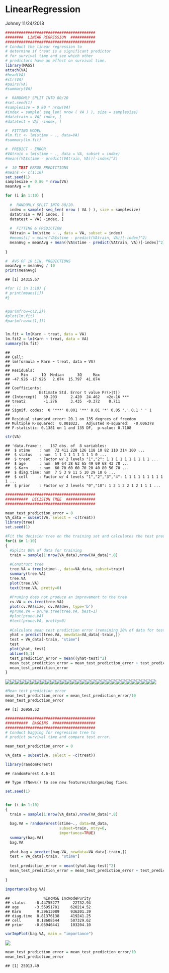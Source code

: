 LinearRegression
================
Johnny
11/24/2018

``` r
########################################
########  LINEAR REGRESSION  ###########
########################################
# Conduct the linear regression to 
# determine if treat is a significant predictor 
# for survival time and see which other 
# predictors have an effect on survival time.
library(MASS)
attach(VA)
#head(VA)
#str(VA)
#pairs(VA)
#summary(VA)

#  RANDOMLY SPLIT INTO 80/20
#set.seed(1)
#samplesize = 0.80 * nrow(VA)
#index = sample( seq_len( nrow ( VA ) ), size = samplesize)
#datatrain = VA[ index, ]
#datatest = VA[ -index, ]

#  FITTING MODEL
#lm.fit <- lm(stime ~ ., data=VA)
#summary(lm.fit)

#  PREDICT - ERROR
#VAtrain = lm(stime ~ ., data = VA, subset = index)
#mean((VA$stime - predict(VAtrain, VA))[-index]^2)

#  10 TEST ERROR PREDICTIONS
#means <- c(1:10)
set.seed(1)
samplesize = 0.80 * nrow(VA)
meanAvg = 0

for (i in 1:10) {
  
  #  RANDOMLY SPLIT INTO 80/20.
  index = sample( seq_len( nrow ( VA ) ), size = samplesize)
  datatrain = VA[ index, ]
  datatest = VA[ -index, ]
  
  #  FITTING & PREDICTION
  VAtrain = lm(stime ~ ., data = VA, subset = index)
  #means[i] = mean((VA$stime - predict(VAtrain, VA))[-index]^2)
  meanAvg = meanAvg + mean((VA$stime - predict(VAtrain, VA))[-index]^2)
  
}

#  AVG OF 10 LIN. PREDICTIONS
meanAvg = meanAvg / 10
print(meanAvg)
```

    ## [1] 24315.67

``` r
#for (i in 1:10) {
# print(means[i])
#}


#par(mfrow=c(2,2))
#plot(lm.fit)
#par(mfrow=c(1,1))


lm.fit = lm(Karn ~ treat, data = VA)
lm.fit2 = lm(Karn ~ treat, data = VA)
summary(lm.fit)
```

    ## 
    ## Call:
    ## lm(formula = Karn ~ treat, data = VA)
    ## 
    ## Residuals:
    ##     Min      1Q  Median      3Q     Max 
    ## -47.926 -17.926   2.074  15.797  41.074 
    ## 
    ## Coefficients:
    ##             Estimate Std. Error t value Pr(>|t|)    
    ## (Intercept)   59.203      2.420  24.462   <2e-16 ***
    ## treat2        -1.276      3.435  -0.372    0.711    
    ## ---
    ## Signif. codes:  0 '***' 0.001 '**' 0.01 '*' 0.05 '.' 0.1 ' ' 1
    ## 
    ## Residual standard error: 20.1 on 135 degrees of freedom
    ## Multiple R-squared:  0.001022,   Adjusted R-squared:  -0.006378 
    ## F-statistic: 0.1381 on 1 and 135 DF,  p-value: 0.7108

``` r
str(VA)
```

    ## 'data.frame':    137 obs. of  8 variables:
    ##  $ stime    : num  72 411 228 126 118 10 82 110 314 100 ...
    ##  $ status   : num  1 1 1 1 1 1 1 1 1 0 ...
    ##  $ treat    : Factor w/ 2 levels "1","2": 1 1 1 1 1 1 1 1 1 1 ...
    ##  $ age      : num  69 64 38 63 65 49 69 68 43 70 ...
    ##  $ Karn     : num  60 70 60 60 70 20 40 80 50 70 ...
    ##  $ diag.time: num  7 5 3 9 11 5 10 29 18 6 ...
    ##  $ cell     : Factor w/ 4 levels "1","2","3","4": 1 1 1 1 1 1 1 1 1 1 ...
    ##  $ prior    : Factor w/ 2 levels "0","10": 1 2 1 2 2 1 2 1 1 1 ...

``` r
########################################
##########  DECISION TREE  #############
########################################

mean_test_prediction_error = 0
VA_data = subset(VA, select = -c(treat))
library(tree)
set.seed(1)

#Fit the decision tree on the training set and calculates the test prediction error 10 times
for(i in 1:10)
{
  #Splits 80% of data for training
  train = sample(1:nrow(VA_data),nrow(VA_data)*.8)
  
  #Construct tree
  tree.VA = tree(stime~., data=VA_data, subset=train)
  summary(tree.VA)
  tree.VA
  plot(tree.VA)
  text(tree.VA, pretty=0)
  
  #Pruning does not produce an improvement to the tree
  cv.VA = cv.tree(tree.VA)
  plot(cv.VA$size, cv.VA$dev, type='b')
  #prune.VA = prune.tree(tree.VA, best=1)
  #plot(prune.VA)
  #text(prune.VA, pretty=0)
  
  #Calculate mean test prediction error (remaining 20% of data for testing)
  yhat = predict(tree.VA, newdata=VA_data[-train,])
  test = VA_data[-train, "stime"]
  test
  plot(yhat, test)
  abline(0,1)
  test_prediction_error = mean((yhat-test)^2)
  mean_test_prediction_error = mean_test_prediction_error + test_prediction_error
  mean_test_prediction_error
}
```

![](linearRegression_files/figure-markdown_github/unnamed-chunk-1-1.png)![](linearRegression_files/figure-markdown_github/unnamed-chunk-1-2.png)![](linearRegression_files/figure-markdown_github/unnamed-chunk-1-3.png)![](linearRegression_files/figure-markdown_github/unnamed-chunk-1-4.png)![](linearRegression_files/figure-markdown_github/unnamed-chunk-1-5.png)![](linearRegression_files/figure-markdown_github/unnamed-chunk-1-6.png)![](linearRegression_files/figure-markdown_github/unnamed-chunk-1-7.png)![](linearRegression_files/figure-markdown_github/unnamed-chunk-1-8.png)![](linearRegression_files/figure-markdown_github/unnamed-chunk-1-9.png)![](linearRegression_files/figure-markdown_github/unnamed-chunk-1-10.png)![](linearRegression_files/figure-markdown_github/unnamed-chunk-1-11.png)![](linearRegression_files/figure-markdown_github/unnamed-chunk-1-12.png)![](linearRegression_files/figure-markdown_github/unnamed-chunk-1-13.png)![](linearRegression_files/figure-markdown_github/unnamed-chunk-1-14.png)![](linearRegression_files/figure-markdown_github/unnamed-chunk-1-15.png)![](linearRegression_files/figure-markdown_github/unnamed-chunk-1-16.png)![](linearRegression_files/figure-markdown_github/unnamed-chunk-1-17.png)![](linearRegression_files/figure-markdown_github/unnamed-chunk-1-18.png)![](linearRegression_files/figure-markdown_github/unnamed-chunk-1-19.png)![](linearRegression_files/figure-markdown_github/unnamed-chunk-1-20.png)![](linearRegression_files/figure-markdown_github/unnamed-chunk-1-21.png)![](linearRegression_files/figure-markdown_github/unnamed-chunk-1-22.png)![](linearRegression_files/figure-markdown_github/unnamed-chunk-1-23.png)![](linearRegression_files/figure-markdown_github/unnamed-chunk-1-24.png)![](linearRegression_files/figure-markdown_github/unnamed-chunk-1-25.png)![](linearRegression_files/figure-markdown_github/unnamed-chunk-1-26.png)![](linearRegression_files/figure-markdown_github/unnamed-chunk-1-27.png)![](linearRegression_files/figure-markdown_github/unnamed-chunk-1-28.png)![](linearRegression_files/figure-markdown_github/unnamed-chunk-1-29.png)![](linearRegression_files/figure-markdown_github/unnamed-chunk-1-30.png)

``` r
#Mean test prediction error
mean_test_prediction_error = mean_test_prediction_error/10
mean_test_prediction_error
```

    ## [1] 26959.52

``` r
########################################
##########  BAGGING  ###################
########################################
# Conduct bagging for regression tree to
# predict survival time and compare test error.

mean_test_prediction_error = 0

VA_data = subset(VA, select = -c(treat))

library(randomForest)
```

    ## randomForest 4.6-14

    ## Type rfNews() to see new features/changes/bug fixes.

``` r
set.seed(1)


for (i in 1:10) 
{
  train = sample(1:nrow(VA_data),nrow(VA_data)*.8)
  
  bag.VA = randomForest(stime~., data=VA_data,
                        subset=train, mtry=6,
                        importance=TRUE)
  summary(bag.VA)
  bag.VA
  
  yhat.bag = predict(bag.VA, newdata=VA_data[-train,])
  test = VA_data[-train, "stime"]
  
  test_prediction_error = mean((yhat.bag-test)^2)
  mean_test_prediction_error = mean_test_prediction_error + test_prediction_error
  
}

importance(bag.VA)
```

    ##               %IncMSE IncNodePurity
    ## status    -0.44755277      22732.94
    ## age       -3.55951781     620214.52
    ## Karn       9.39613089     936201.39
    ## diag.time  0.81376138     419241.25
    ## cell       8.18608544     507329.62
    ## prior     -0.05946441     103204.10

``` r
varImpPlot(bag.VA, main = "importance")
```

![](linearRegression_files/figure-markdown_github/unnamed-chunk-1-31.png)

``` r
mean_test_prediction_error = mean_test_prediction_error/10
mean_test_prediction_error
```

    ## [1] 25913.49
